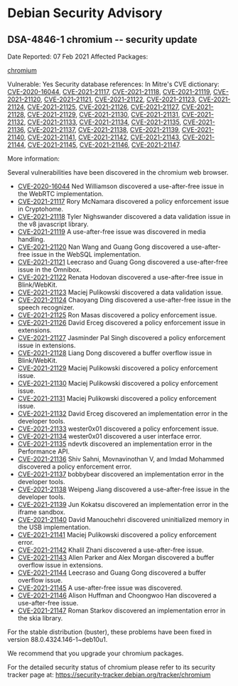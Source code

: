 
Debian Security Advisory
========================


DSA-4846-1 chromium -- security update
--------------------------------------



Date Reported:
07 Feb 2021
Affected Packages:

[chromium](https://packages.debian.org/src:chromium)

Vulnerable:
Yes
Security database references:
In Mitre's CVE dictionary: [CVE-2020-16044](https://security-tracker.debian.org/tracker/CVE-2020-16044), [CVE-2021-21117](https://security-tracker.debian.org/tracker/CVE-2021-21117), [CVE-2021-21118](https://security-tracker.debian.org/tracker/CVE-2021-21118), [CVE-2021-21119](https://security-tracker.debian.org/tracker/CVE-2021-21119), [CVE-2021-21120](https://security-tracker.debian.org/tracker/CVE-2021-21120), [CVE-2021-21121](https://security-tracker.debian.org/tracker/CVE-2021-21121), [CVE-2021-21122](https://security-tracker.debian.org/tracker/CVE-2021-21122), [CVE-2021-21123](https://security-tracker.debian.org/tracker/CVE-2021-21123), [CVE-2021-21124](https://security-tracker.debian.org/tracker/CVE-2021-21124), [CVE-2021-21125](https://security-tracker.debian.org/tracker/CVE-2021-21125), [CVE-2021-21126](https://security-tracker.debian.org/tracker/CVE-2021-21126), [CVE-2021-21127](https://security-tracker.debian.org/tracker/CVE-2021-21127), [CVE-2021-21128](https://security-tracker.debian.org/tracker/CVE-2021-21128), [CVE-2021-21129](https://security-tracker.debian.org/tracker/CVE-2021-21129), [CVE-2021-21130](https://security-tracker.debian.org/tracker/CVE-2021-21130), [CVE-2021-21131](https://security-tracker.debian.org/tracker/CVE-2021-21131), [CVE-2021-21132](https://security-tracker.debian.org/tracker/CVE-2021-21132), [CVE-2021-21133](https://security-tracker.debian.org/tracker/CVE-2021-21133), [CVE-2021-21134](https://security-tracker.debian.org/tracker/CVE-2021-21134), [CVE-2021-21135](https://security-tracker.debian.org/tracker/CVE-2021-21135), [CVE-2021-21136](https://security-tracker.debian.org/tracker/CVE-2021-21136), [CVE-2021-21137](https://security-tracker.debian.org/tracker/CVE-2021-21137), [CVE-2021-21138](https://security-tracker.debian.org/tracker/CVE-2021-21138), [CVE-2021-21139](https://security-tracker.debian.org/tracker/CVE-2021-21139), [CVE-2021-21140](https://security-tracker.debian.org/tracker/CVE-2021-21140), [CVE-2021-21141](https://security-tracker.debian.org/tracker/CVE-2021-21141), [CVE-2021-21142](https://security-tracker.debian.org/tracker/CVE-2021-21142), [CVE-2021-21143](https://security-tracker.debian.org/tracker/CVE-2021-21143), [CVE-2021-21144](https://security-tracker.debian.org/tracker/CVE-2021-21144), [CVE-2021-21145](https://security-tracker.debian.org/tracker/CVE-2021-21145), [CVE-2021-21146](https://security-tracker.debian.org/tracker/CVE-2021-21146), [CVE-2021-21147](https://security-tracker.debian.org/tracker/CVE-2021-21147).  

More information:

Several vulnerabilities have been discovered in the chromium web browser.


* [CVE-2020-16044](https://security-tracker.debian.org/tracker/CVE-2020-16044)
Ned Williamson discovered a use-after-free issue in the WebRTC
 implementation.
* [CVE-2021-21117](https://security-tracker.debian.org/tracker/CVE-2021-21117)
Rory McNamara discovered a policy enforcement issue in Cryptohome.
* [CVE-2021-21118](https://security-tracker.debian.org/tracker/CVE-2021-21118)
Tyler Nighswander discovered a data validation issue in the v8 javascript
 library.
* [CVE-2021-21119](https://security-tracker.debian.org/tracker/CVE-2021-21119)
A use-after-free issue was discovered in media handling.
* [CVE-2021-21120](https://security-tracker.debian.org/tracker/CVE-2021-21120)
Nan Wang and Guang Gong discovered a use-after-free issue in the WebSQL
 implementation.
* [CVE-2021-21121](https://security-tracker.debian.org/tracker/CVE-2021-21121)
Leecraso and Guang Gong discovered a use-after-free issue in the Omnibox.
* [CVE-2021-21122](https://security-tracker.debian.org/tracker/CVE-2021-21122)
Renata Hodovan discovered a use-after-free issue in Blink/WebKit.
* [CVE-2021-21123](https://security-tracker.debian.org/tracker/CVE-2021-21123)
Maciej Pulikowski discovered a data validation issue.
* [CVE-2021-21124](https://security-tracker.debian.org/tracker/CVE-2021-21124)
Chaoyang Ding discovered a use-after-free issue in the speech recognizer.
* [CVE-2021-21125](https://security-tracker.debian.org/tracker/CVE-2021-21125)
Ron Masas discovered a policy enforcement issue.
* [CVE-2021-21126](https://security-tracker.debian.org/tracker/CVE-2021-21126)
David Erceg discovered a policy enforcement issue in extensions.
* [CVE-2021-21127](https://security-tracker.debian.org/tracker/CVE-2021-21127)
Jasminder Pal Singh discovered a policy enforcement issue in extensions.
* [CVE-2021-21128](https://security-tracker.debian.org/tracker/CVE-2021-21128)
Liang Dong discovered a buffer overflow issue in Blink/WebKit.
* [CVE-2021-21129](https://security-tracker.debian.org/tracker/CVE-2021-21129)
Maciej Pulikowski discovered a policy enforcement issue.
* [CVE-2021-21130](https://security-tracker.debian.org/tracker/CVE-2021-21130)
Maciej Pulikowski discovered a policy enforcement issue.
* [CVE-2021-21131](https://security-tracker.debian.org/tracker/CVE-2021-21131)
Maciej Pulikowski discovered a policy enforcement issue.
* [CVE-2021-21132](https://security-tracker.debian.org/tracker/CVE-2021-21132)
David Erceg discovered an implementation error in the developer tools.
* [CVE-2021-21133](https://security-tracker.debian.org/tracker/CVE-2021-21133)
wester0x01 discovered a policy enforcement issue.
* [CVE-2021-21134](https://security-tracker.debian.org/tracker/CVE-2021-21134)
wester0x01 discovered a user interface error.
* [CVE-2021-21135](https://security-tracker.debian.org/tracker/CVE-2021-21135)
ndevtk discovered an implementation error in the Performance API.
* [CVE-2021-21136](https://security-tracker.debian.org/tracker/CVE-2021-21136)
Shiv Sahni, Movnavinothan V, and Imdad Mohammed discovered a policy
 enforcement error.
* [CVE-2021-21137](https://security-tracker.debian.org/tracker/CVE-2021-21137)
bobbybear discovered an implementation error in the developer tools.
* [CVE-2021-21138](https://security-tracker.debian.org/tracker/CVE-2021-21138)
Weipeng Jiang discovered a use-after-free issue in the developer tools.
* [CVE-2021-21139](https://security-tracker.debian.org/tracker/CVE-2021-21139)
Jun Kokatsu discovered an implementation error in the iframe sandbox.
* [CVE-2021-21140](https://security-tracker.debian.org/tracker/CVE-2021-21140)
David Manouchehri discovered uninitialized memory in the USB
 implementation.
* [CVE-2021-21141](https://security-tracker.debian.org/tracker/CVE-2021-21141)
Maciej Pulikowski discovered a policy enforcement error.
* [CVE-2021-21142](https://security-tracker.debian.org/tracker/CVE-2021-21142)
Khalil Zhani discovered a use-after-free issue.
* [CVE-2021-21143](https://security-tracker.debian.org/tracker/CVE-2021-21143)
Allen Parker and Alex Morgan discovered a buffer overflow issue in
 extensions.
* [CVE-2021-21144](https://security-tracker.debian.org/tracker/CVE-2021-21144)
Leecraso and Guang Gong discovered a buffer overflow issue.
* [CVE-2021-21145](https://security-tracker.debian.org/tracker/CVE-2021-21145)
A use-after-free issue was discovered.
* [CVE-2021-21146](https://security-tracker.debian.org/tracker/CVE-2021-21146)
Alison Huffman and Choongwoo Han discovered a use-after-free issue.
* [CVE-2021-21147](https://security-tracker.debian.org/tracker/CVE-2021-21147)
Roman Starkov discovered an implementation error in the skia library.


For the stable distribution (buster), these problems have been fixed in
version 88.0.4324.146-1~deb10u1.


We recommend that you upgrade your chromium packages.


For the detailed security status of chromium please refer to
its security tracker page at:
<https://security-tracker.debian.org/tracker/chromium>





